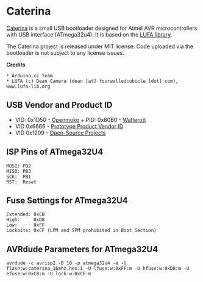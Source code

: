 # Caterina

[Caterina](https://github.com/arduino/Arduino/tree/master/hardware/arduino/avr/bootloaders/caterina) is a small USB bootloader designed for Atmel AVR microcontrollers with USB interface (ATmega32u4).
It is based on the [LUFA library](http://www.lufa-lib.org).

The Caterina project is released under MIT license.
Code uploaded via the bootloader is not subject to any license issues.

**Credits**
```
* Arduino.cc Team
* LUFA (c) Dean Camera (dean [at] fourwalledcubicle [dot] com), www.lufa-lib.org
```

## USB Vendor and Product ID
* VID: 0x1D50 - [Openmoko](http://wiki.openmoko.org/wiki/USB_Product_IDs) + PID: 0x60B0 - [Watterott](http://wiki.openmoko.org/wiki/USB_Product_IDs)
* VID 0x6666 - [Prototype Product Vendor ID](http://www.linux-usb.org/usb.ids)
* VID 0x1209 - [Open-Source Projects](http://pid.codes)

## ISP Pins of ATmega32U4
```
MOSI: PB2
MISO: PB3
SCK:  PB1
RST:  Reset
```

## Fuse Settings for ATmega32U4
```
Extended: 0xCB
High:     0xD8
Low:      0xFF
Lockbits: 0xCF (LPM and SPM prohibited in Boot Section)
```

## AVRdude Parameters for ATmega32U4
```
avrdude -c avrisp2 -B 10 -p atmega32u4 -e -U flash:w:caterina_16mhz.hex:i -U lfuse:w:0xFF:m -U hfuse:w:0xD8:m -U efuse:w:0xCB:m -U lock:w:0xCF:m
```

